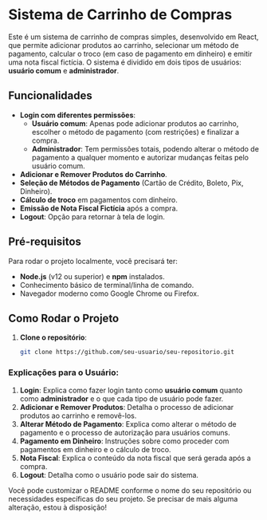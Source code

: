 # Sistema de Carrinho de Compras

Este é um sistema de carrinho de compras simples, desenvolvido em React, que permite adicionar produtos ao carrinho, selecionar um método de pagamento, calcular o troco (em caso de pagamento em dinheiro) e emitir uma nota fiscal fictícia. O sistema é dividido em dois tipos de usuários: **usuário comum** e **administrador**.

## Funcionalidades

- **Login com diferentes permissões**:
  - **Usuário comum**: Apenas pode adicionar produtos ao carrinho, escolher o método de pagamento (com restrições) e finalizar a compra.
  - **Administrador**: Tem permissões totais, podendo alterar o método de pagamento a qualquer momento e autorizar mudanças feitas pelo usuário comum.
- **Adicionar e Remover Produtos do Carrinho**.
- **Seleção de Métodos de Pagamento** (Cartão de Crédito, Boleto, Pix, Dinheiro).
- **Cálculo de troco** em pagamentos com dinheiro.
- **Emissão de Nota Fiscal Fictícia** após a compra.
- **Logout**: Opção para retornar à tela de login.

## Pré-requisitos

Para rodar o projeto localmente, você precisará ter:

- **Node.js** (v12 ou superior) e **npm** instalados.
- Conhecimento básico de terminal/linha de comando.
- Navegador moderno como Google Chrome ou Firefox.

## Como Rodar o Projeto

1. **Clone o repositório**:
   ```bash
   git clone https://github.com/seu-usuario/seu-repositorio.git

### Explicações para o Usuário:

1. **Login**: Explica como fazer login tanto como **usuário comum** quanto como **administrador** e o que cada tipo de usuário pode fazer.
2. **Adicionar e Remover Produtos**: Detalha o processo de adicionar produtos ao carrinho e removê-los.
3. **Alterar Método de Pagamento**: Explica como alterar o método de pagamento e o processo de autorização para usuários comuns.
4. **Pagamento em Dinheiro**: Instruções sobre como proceder com pagamentos em dinheiro e o cálculo de troco.
5. **Nota Fiscal**: Explica o conteúdo da nota fiscal que será gerada após a compra.
6. **Logout**: Detalha como o usuário pode sair do sistema.

Você pode customizar o README conforme o nome do seu repositório ou necessidades específicas do seu projeto. Se precisar de mais alguma alteração, estou à disposição!
